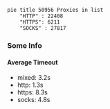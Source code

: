 
```mermaid
pie title 50956 Proxies in list
    "HTTP" : 22408
    "HTTPS": 6211
    "SOCKS" : 27817
```

### Some Info
#### Average Timeout

- mixed: 3.2s
- http: 1.3s
- https: 8.3s
- socks: 4.8s